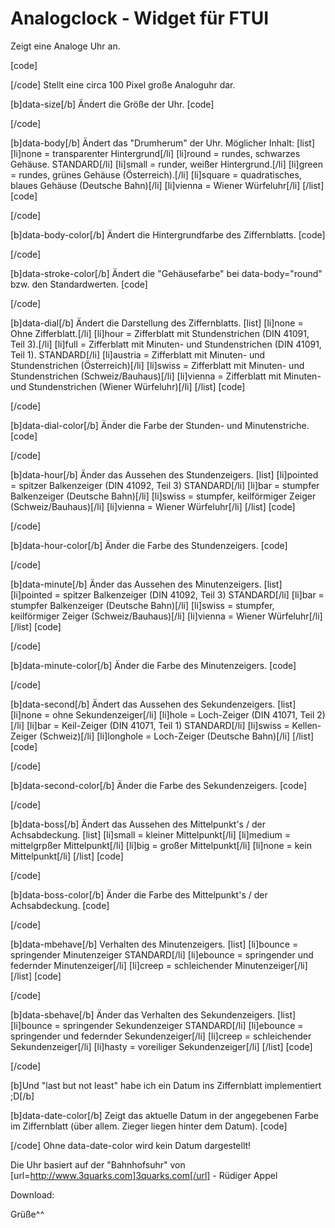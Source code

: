 # Analogclock - Widget für FTUI

Zeigt eine Analoge Uhr an.

[code]
<div data-type="analogclock">
</div>
[/code]
Stellt eine circa 100 Pixel große Analoguhr dar.


[b]data-size[/b]
Ändert die Größe der Uhr.
[code]
<div data-type="analogclock"
     data-size="200">
</div>
[/code]


[b]data-body[/b]
Ändert das "Drumherum" der Uhr. Möglicher Inhalt:
[list]
	[li]none    =   transparenter Hintergrund[/li]
	[li]round   =   rundes, schwarzes Gehäuse. STANDARD[/li]
	[li]small    =   runder, weißer Hintergrund.[/li]
	[li]green   =   rundes, grünes Gehäuse (Österreich).[/li]
	[li]square  =   quadratisches, blaues Gehäuse (Deutsche Bahn)[/li]
	[li]vienna   =   Wiener Würfeluhr[/li]
[/list][code]
<div data-type="analogclock"
     data-size="200"
     data-body="small">
</div>
[/code]


[b]data-body-color[/b]
Ändert die Hintergrundfarbe des Ziffernblatts.
[code]
<div data-type="analogclock"
     data-size="200"
     data-body-color="#AA6900">
</div>
[/code]


[b]data-stroke-color[/b]
Ändert die "Gehäusefarbe" bei data-body="round" bzw. den Standardwerten.
[code]
<div data-type="analogclock"
     data-size="200"
     data-body="round"
     data-stroke-color="#AA6900">
</div>
[/code]


[b]data-dial[/b]
Ändert die Darstellung des Ziffernblatts.
[list]
	[li]none    =   Ohne Zifferblatt.[/li]
	[li]hour    =   Zifferblatt mit Stundenstrichen (DIN 41091, Teil 3).[/li]
	[li]full       =   Zifferblatt mit Minuten- und Stundenstrichen (DIN 41091, Teil 1). STANDARD[/li]
	[li]austria  =   Zifferblatt mit Minuten- und Stundenstrichen (Österreich)[/li]
	[li]swiss    =   Zifferblatt mit Minuten- und Stundenstrichen (Schweiz/Bauhaus)[/li]
	[li]vienna   =   Zifferblatt mit Minuten- und Stundenstrichen (Wiener Würfeluhr)[/li]
[/list]
[code]
<div data-type="analogclock"
     data-size="200"
     data-dial="swiss">
</div>
[/code]


[b]data-dial-color[/b]
Änder die Farbe der Stunden- und Minutenstriche.
[code]
<div data-type="analogclock"
     data-size="200"
     data-dial-color="green">
</div>
[/code]


[b]data-hour[/b]
Änder das Aussehen des Stundenzeigers.
[list]
	[li]pointed   =   spitzer Balkenzeiger (DIN 41092, Teil 3) STANDARD[/li]
	[li]bar         =   stumpfer Balkenzeiger (Deutsche Bahn)[/li]
	[li]swiss      =   stumpfer, keilförmiger Zeiger (Schweiz/Bauhaus)[/li]
	[li]vienna    =   Wiener Würfeluhr[/li]
[/list]
[code]
<div data-type="analogclock"
     data-size="200"
     data-hour="swiss">
</div>
[/code]


[b]data-hour-color[/b]
Änder die Farbe des Stundenzeigers.
[code]
<div data-type="analogclock"
     data-size="200"
     data-hour-color="#3D4C66">
</div>
[/code]


[b]data-minute[/b]
Änder das Aussehen des Minutenzeigers.
[list]
	[li]pointed   =   spitzer Balkenzeiger (DIN 41092, Teil 3) STANDARD[/li]
	[li]bar         =   stumpfer Balkenzeiger (Deutsche Bahn)[/li]
	[li]swiss      =   stumpfer, keilförmiger Zeiger (Schweiz/Bauhaus)[/li]
	[li]vienna    =   Wiener Würfeluhr[/li]
[/list]
[code]
<div data-type="analogclock"
     data-size="200"
     data-minute="vienna">
</div>
[/code]


[b]data-minute-color[/b]
Änder die Farbe des Minutenzeigers.
[code]
<div data-type="analogclock"
     data-size="200"
     data-minute-color="#468751">
</div>
[/code]


[b]data-second[/b]
Ändert das Aussehen des Sekundenzeigers.
[list]
	[li]none       =   ohne Sekundenzeiger[/li]
	[li]hole        =   Loch-Zeiger (DIN 41071, Teil 2)[/li]
	[li]bar         =   Keil-Zeiger (DIN 41071, Teil 1) STANDARD[/li]
	[li]swiss      =   Kellen-Zeiger (Schweiz)[/li]
	[li]longhole  =   Loch-Zeiger (Deutsche Bahn)[/li]
[/list]
[code]
<div data-type="analogclock"
     data-size="200"
     data-second="hole">
</div>
[/code]


[b]data-second-color[/b]
Änder die Farbe des Sekundenzeigers.
[code]
<div data-type="analogclock"
     data-size="200"
     data-second-color="yellow">
</div>
[/code]


[b]data-boss[/b]
Ändert das Aussehen des Mittelpunkt's / der Achsabdeckung.
[list]
	[li]small      =   kleiner Mittelpunkt[/li]
	[li]medium  =   mittelgrpßer Mittelpunkt[/li]
	[li]big         =   großer Mittelpunkt[/li]
	[li]none      =   kein Mittelpunkt[/li]
[/list]
[code]
<div data-type="analogclock"
     data-size="200"
     data-boss="big">
</div>
[/code]


[b]data-boss-color[/b]
Änder die Farbe des Mittelpunkt's / der Achsabdeckung.
[code]
<div data-type="analogclock"
     data-size="200"
     data-boss="big"
     data-boss-color="red">
</div>
[/code]


[b]data-mbehave[/b]
Verhalten des Minutenzeigers.
[list]
	[li]bounce   =   springender Minutenzeiger STANDARD[/li]
	[li]ebounce  =   springender und federnder Minutenzeiger[/li]
	[li]creep      =   schleichender Minutenzeiger[/li]
[/list]
[code]
<div data-type="analogclock"
     data-size="200"
     data-mbehave="ebounce">
</div>
[/code]


[b]data-sbehave[/b]
Änder das Verhalten des Sekundenzeigers.
[list]
	[li]bounce   =   springender Sekundenzeiger STANDARD[/li]
	[li]ebounce  =   springender und federnder Sekundenzeiger[/li]
	[li]creep      =   schleichender Sekundenzeiger[/li]
	[li]hasty      =   voreiliger Sekundenzeiger[/li]
[/list]
[code]
<div data-type="analogclock"
     data-size="200"
     data-sbehave="hasty">
</div>
[/code]


[b]Und "last but not least" habe ich ein Datum ins Ziffernblatt implementiert  ;D[/b]

[b]data-date-color[/b]
Zeigt das aktuelle Datum in der angegebenen Farbe im Ziffernblatt (über allem. Zieger liegen hinter dem Datum).
[code]
<div data-type="analogclock"
     data-size="200"
     data-date-color="black">
</div>
[/code]
Ohne data-date-color wird kein Datum dargestellt!



Die Uhr basiert auf der "Bahnhofsuhr" von [url=http://www.3quarks.com]3quarks.com[/url] - Rüdiger Appel

Download:

Grüße^^
